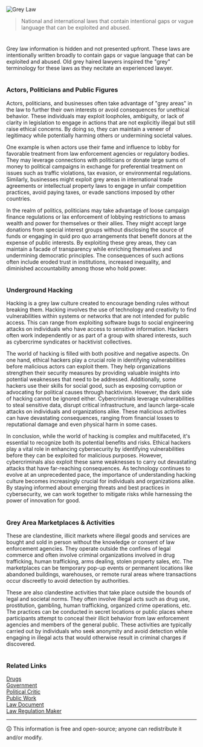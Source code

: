 ![Grey Law](https://github.com/user-attachments/assets/2e10adaa-8a98-4f42-a684-6ce912bdf99f)

> National and international laws that contain intentional gaps or vague language that can be exploited and abused.
#

Grey law information is hidden and not presented upfront. These laws are intentionally written broadly to contain gaps or vague language that can be exploited and abused. Old grey haired lawyers inspired the "grey" terminology for these laws as they necitate an experienced lawyer.

#
### Actors, Politicians and Public Figures

Actors, politicians, and businesses often take advantage of "grey areas" in the law to further their own interests or avoid consequences for unethical behavior. These individuals may exploit loopholes, ambiguity, or lack of clarity in legislation to engage in actions that are not explicitly illegal but still raise ethical concerns. By doing so, they can maintain a veneer of legitimacy while potentially harming others or undermining societal values.

One example is when actors use their fame and influence to lobby for favorable treatment from law enforcement agencies or regulatory bodies. They may leverage connections with politicians or donate large sums of money to political campaigns in exchange for preferential treatment on issues such as traffic violations, tax evasion, or environmental regulations. Similarly, businesses might exploit grey areas in international trade agreements or intellectual property laws to engage in unfair competition practices, avoid paying taxes, or evade sanctions imposed by other countries.

In the realm of politics, politicians may take advantage of loose campaign finance regulations or lax enforcement of lobbying restrictions to amass wealth and power for themselves or their allies. They might accept large donations from special interest groups without disclosing the source of funds or engaging in quid pro quo arrangements that benefit donors at the expense of public interests. By exploiting these grey areas, they can maintain a facade of transparency while enriching themselves and undermining democratic principles. The consequences of such actions often include eroded trust in institutions, increased inequality, and diminished accountability among those who hold power.

#
### Underground Hacking

Hacking is a grey law culture created to encourage bending rules without breaking them. Hacking involves the use of technology and creativity to find vulnerabilities within systems or networks that are not intended for public access. This can range from exploiting software bugs to social engineering attacks on individuals who have access to sensitive information. Hackers often work independently or as part of a group with shared interests, such as cybercrime syndicates or hacktivist collectives.

The world of hacking is filled with both positive and negative aspects. On one hand, ethical hackers play a crucial role in identifying vulnerabilities before malicious actors can exploit them. They help organizations strengthen their security measures by providing valuable insights into potential weaknesses that need to be addressed. Additionally, some hackers use their skills for social good, such as exposing corruption or advocating for political causes through hacktivism. However, the dark side of hacking cannot be ignored either. Cybercriminals leverage vulnerabilities to steal sensitive data, disrupt critical infrastructure, and launch large-scale attacks on individuals and organizations alike. These malicious activities can have devastating consequences, ranging from financial losses to reputational damage and even physical harm in some cases.

In conclusion, while the world of hacking is complex and multifaceted, it's essential to recognize both its potential benefits and risks. Ethical hackers play a vital role in enhancing cybersecurity by identifying vulnerabilities before they can be exploited for malicious purposes. However, cybercriminals also exploit these same weaknesses to carry out devastating attacks that have far-reaching consequences. As technology continues to evolve at an unprecedented pace, the importance of understanding hacking culture becomes increasingly crucial for individuals and organizations alike. By staying informed about emerging threats and best practices in cybersecurity, we can work together to mitigate risks while harnessing the power of innovation for good.

#
### Grey Area Marketplaces & Activities

These are clandestine, illicit markets where illegal goods and services are bought and sold in person without the knowledge or consent of law enforcement agencies. They operate outside the confines of legal commerce and often involve criminal organizations involved in drug trafficking, human trafficking, arms dealing, stolen property sales, etc. The marketplaces can be temporary pop-up events or permanent locations like abandoned buildings, warehouses, or remote rural areas where transactions occur discreetly to avoid detection by authorities.

These are also clandestine activities that take place outside the bounds of legal and societal norms. They often involve illegal acts such as drug use, prostitution, gambling, human trafficking, organized crime operations, etc. The practices can be conducted in secret locations or public places where participants attempt to conceal their illicit behavior from law enforcement agencies and members of the general public. These activities are typically carried out by individuals who seek anonymity and avoid detection while engaging in illegal acts that would otherwise result in criminal charges if discovered.

#
### Related Links

[Drugs](https://github.com/sourceduty/Drugs)
<br>
[Government](https://github.com/sourceduty/Government)
<br>
[Political Critic](https://github.com/sourceduty/Political_Critic)
<br>
[Public Work](https://github.com/sourceduty/Public_Work)
<br>
[Law Document](https://github.com/sourceduty/Law_Document)
<br>
[Law Regulation Maker](https://github.com/sourceduty/Law_Regulation_Maker)

****
🛈 This information is free and open-source; anyone can redistribute it and/or modify.
